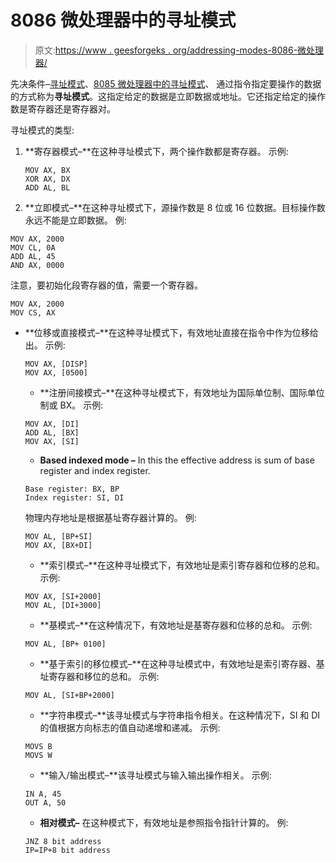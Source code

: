 # 8086 微处理器中的寻址模式

> 原文:[https://www . geesforgeks . org/addressing-modes-8086-微处理器/](https://www.geeksforgeeks.org/addressing-modes-8086-microprocessor/)

先决条件–[寻址模式](https://www.geeksforgeeks.org/addressing-modes/)、[8085 微处理器中的寻址模式](https://www.geeksforgeeks.org/addressing-modes-8085-microprocessor/)、
通过指令指定要操作的数据的方式称为**寻址模式**。这指定给定的数据是立即数据或地址。它还指定给定的操作数是寄存器还是寄存器对。

寻址模式的类型:

1.  **寄存器模式–**在这种寻址模式下，两个操作数都是寄存器。
    示例:

    ```
    MOV AX, BX
    XOR AX, DX
    ADD AL, BL
    ```

2.  **立即模式–**在这种寻址模式下，源操作数是 8 位或 16 位数据。目标操作数永远不能是立即数据。
    例:

```
MOV AX, 2000
MOV CL, 0A
ADD AL, 45
AND AX, 0000
```

注意，要初始化段寄存器的值，需要一个寄存器。

```
MOV AX, 2000
MOV CS, AX 
```

*   **位移或直接模式–**在这种寻址模式下，有效地址直接在指令中作为位移给出。
    示例:

    ```
    MOV AX, [DISP]
    MOV AX, [0500]
    ```

    *   **注册间接模式–**在这种寻址模式下，有效地址为国际单位制、国际单位制或 BX。
    示例:

    ```
    MOV AX, [DI]
    ADD AL, [BX]
    MOV AX, [SI] 
    ```

    *   **Based indexed mode –** In this the effective address is sum of base register and index register.

    ```
    Base register: BX, BP
    Index register: SI, DI 
    ```

    物理内存地址是根据基址寄存器计算的。
    例:

    ```
    MOV AL, [BP+SI]
    MOV AX, [BX+DI]
    ```

    *   **索引模式–**在这种寻址模式下，有效地址是索引寄存器和位移的总和。
    示例:

    ```
    MOV AX, [SI+2000]
    MOV AL, [DI+3000]
    ```

    *   **基模式–**在这种情况下，有效地址是基寄存器和位移的总和。
    示例:

    ```
    MOV AL, [BP+ 0100]
    ```

    *   **基于索引的移位模式–**在这种寻址模式中，有效地址是索引寄存器、基址寄存器和移位的总和。
    示例:

    ```
    MOV AL, [SI+BP+2000] 
    ```

    *   **字符串模式–**该寻址模式与字符串指令相关。在这种情况下，SI 和 DI 的值根据方向标志的值自动递增和递减。
    示例:

    ```
    MOVS B
    MOVS W 
    ```

    *   **输入/输出模式–**该寻址模式与输入输出操作相关。
    示例:

    ```
    IN A, 45
    OUT A, 50 
    ```

    *   **相对模式–**
    在这种模式下，有效地址是参照指令指针计算的。
    例:

    ```
    JNZ 8 bit address
    IP=IP+8 bit address 
    ```